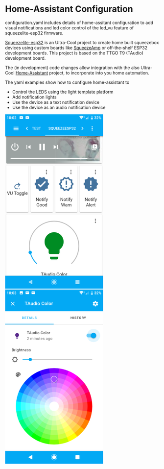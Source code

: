 # Home-Assistant Configuration

configuration.yaml includes details of home-assitant configuration to add visual notifications and led color control of the led_vu feature of squeezelite-esp32 firmware.

[Squeezelite-esp32](https://github.com/sle118/squeezelite-esp32) is an Ultra-Cool project to create home built squeezebox devices using custom boards like [SqueezeAmp](https://forums.slimdevices.com/showthread.php?111328-ANNOUNCE-the-SqueezeAMP-next-generation-squeezeboxen-amplifier-receiver) or off-the-shelf ESP32 development boards.  This project is based on the TTGO T9 (TAudio) development board.

The (in development) code changes allow integration with the also Ultra-Cool [Home-Assistant](https://www.home-assistant.io) project, to incorporate into you home automation.  

The yaml examples show how to configure home-assistant to
- Control the LEDS using the light template platform 
- Add notification lights
- Use the device as a text notification device
- Use the device as an audio notification device

![Dashboard](Dashboard.png) ![Light Control](ligth_control.png)
